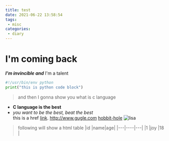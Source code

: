 ```yaml
---
title: test
date: 2021-06-22 13:58:54
tags: 
 - misc
categories: 
 - diary
---
```

[1]: https://en.wikipedia.org/wiki/Hobbit#Lifestyle "Hobbit lifestyles"
# I'm coming back
***I'm invincible and***
I'm a talent
```python
#!/usr/bin/env python
print("this is python code block")
```  
> and then I gonna show you what is c language
* **C language is the best**  
* *you want to be the best, beat the best*  
this is a href [link](https://devgho.github.io "My blog").
<http://www.gugle.com>
[hobbit-hole][1]
![lisa](https://markdown.com.cn/assets/img/philly-magic-garden.9c0b4415.jpg "lover")
> following will show a html table
|id |name|age|
|---|----|---|
|1  |joy |18 |  

